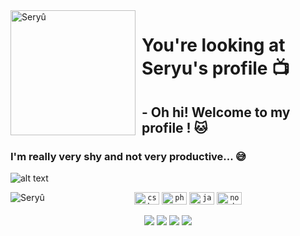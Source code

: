 <img width="200" height="200" align="left" style="float: left; margin: 0 10px 0 0;" alt="Seryû" src="https://cdn.discordapp.com/attachments/759495663275999283/774716442381385738/ezgif-3-9f018e83aae6.gif">

# You're looking at Seryu's profile 📺

## - Oh hi! Welcome to my profile ! 🐱

### I'm really very shy and not very productive... 😅

![alt text](https://i.imgur.com/4M7IWwP.gif)

<p align="center">
<img align="middle" style="float: left; margin: 0 10px 0 0;" alt="Seryû" src="https://cdn.discordapp.com/attachments/759495663275999283/775350103896358942/erghth.gif">
</p>

<p align="center">
<code><img height="20" src="https://devicon.dev/devicon.git/icons/csharp/csharp-original.svg" alt="csharp" width="40" height="40"/></code>
<code><img height="20" src="https://devicon.dev/devicon.git/icons/php/php-original.svg" alt="php" width="40" height="40"/></code>
<code><img height="20" src="https://devicon.dev/devicon.git/icons/javascript/javascript-original.svg" alt="javascript" width="40" height="40"/></code>
<code><img height="20" src="https://devicon.dev/devicon.git/icons/nodejs/nodejs-original.svg" alt="nodejs" width="40" height="40"/></code>
</p>

<p align="center">
<code><img src="https://img.shields.io/badge/Langages-C%23%20%2F%20Js-ff69b4"></code>
<code><img src="https://img.shields.io/badge/Enthusiasm-100%25-blueviolet"></code>
<code><img src="https://img.shields.io/badge/Experience-Beginner%20%2F%20Medium-blue"></code>
<code><img src="https://img.shields.io/badge/%F0%9F%8C%8E-French%20%2F%20English-9cf"></code>
</p>
